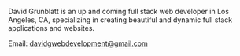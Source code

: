 David Grunblatt is an up and coming full stack web developer in Los Angeles, CA, specializing in creating beautiful and dynamic full stack applications and websites.

Email: davidgwebdevelopment@gmail.com
